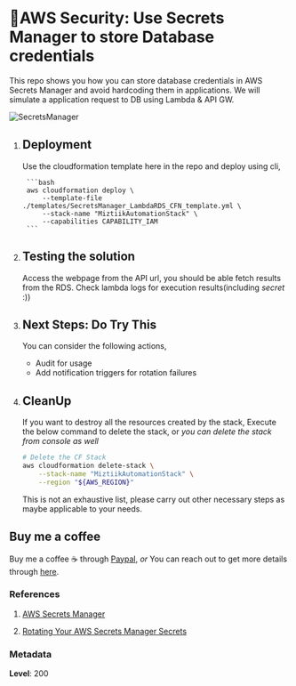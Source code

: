 # 👮AWS Security: Use Secrets Manager to store Database credentials

This repo shows you how you can store database credentials in AWS Secrets Manager and avoid hardcoding them in applications. We will simulate a application request to DB using Lambda & API GW.

![SecretsManager](https://github.com/aws-samples/automating-governance-sample/blob/master/AWS-SecretsManager-Lambda-RDS-blog/secretsmanager_blog.png?raw=true)

1. ## Deployment

      Use the cloudformation template here in the repo and deploy using cli,

        ```bash
        aws cloudformation deploy \
            --template-file ./templates/SecretsManager_LambdaRDS_CFN_template.yml \
            --stack-name "MiztiikAutomationStack" \
            --capabilities CAPABILITY_IAM
        ```

1. ## Testing the solution

    Access the webpage from the API url, you should be able fetch results from the RDS. Check lambda logs for execution results(including _secret_ :))

1. ## Next Steps: Do Try This

    You can consider the following actions,

    - Audit for usage
    - Add notification triggers for rotation failures

1. ## CleanUp

    If you want to destroy all the resources created by the stack, Execute the below command to delete the stack, or _you can delete the stack from console as well_

    ```bash
    # Delete the CF Stack
    aws cloudformation delete-stack \
        --stack-name "MiztiikAutomationStack" \
        --region "${AWS_REGION}"
    ```

    This is not an exhaustive list, please carry out other necessary steps as maybe applicable to your needs.

## Buy me a coffee

Buy me a coffee ☕ through [Paypal](https://paypal.me/valaxy), _or_ You can reach out to get more details through [here](https://youtube.com/c/valaxytechnologies/about).

### References

1. [AWS Secrets Manager](https://aws.amazon.com/secrets-manager/)

1. [Rotating Your AWS Secrets Manager Secrets](https://docs.aws.amazon.com/secretsmanager/latest/userguide/rotating-secrets.html)

### Metadata

**Level**: 200